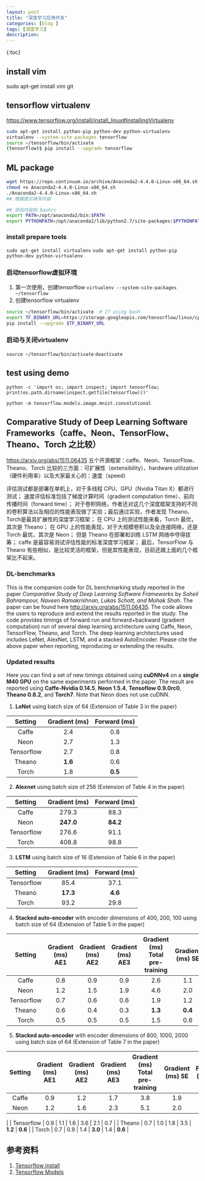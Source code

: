 ```yaml
---
layout: post
title: "深度学习应用开发"
categories: [blog ]
tags: [深度学习]
description:  
---
```


{:toc}                                             


## install vim
sudo apt-get install vim  git

## tensorflow virtualenv
https://www.tensorflow.org/install/install_linux#InstallingVirtualenv

```sh
sudo apt-get install python-pip python-dev python-virtualenv
virtualenv --system-site-packages tensorflow
source ~/tensorflow/bin/activate
(tensorflow)$ pip install --upgrade tensorflow
```

## ML package

```sh
wget https://repo.continuum.io/archive/Anaconda2-4.4.0-Linux-x86_64.sh
chmod +x Anaconda2-4.4.0-Linux-x86_64.sh
./Anaconda2-4.4.0-Linux-x86_64.sh
## 根据提示填写内容

## 添加内容到.bashrc
export PATH=/opt/anaconda2/bin:$PATH
export PYTHONPATH=/opt/anaconda2/lib/python2.7/site-packages:$PYTHONPATH

```
### install prepare tools

`sudo apt-get install virtualenv`
`sudo apt-get install python-pip python-dev python-virtualenv`

### 启动tensorflow虚拟环境
1. 第一次使用，创建tensorflow
`virtualenv --system-site-packages ~/tensorflow`
2. 创建tensorflow virtualenv

```sh
source ~/tensorflow/bin/activate  # If using bash
export TF_BINARY_URL=https://storage.googleapis.com/tensorflow/linux/cpu/tensorflow-0.12.0rc1-cp27-none-linux_x86_64.whl
pip install --upgrade $TF_BINARY_URL
```
### 启动与关闭virtualenv
`source ~/tensorflow/bin/activate`
`deactivate`


## test using demo 
`python -c 'import os; import inspect; import tensorflow; print(os.path.dirname(inspect.getfile(tensorflow)))'`

`python -m tensorflow.models.image.mnist.convolutional`


## Comparative Study of Deep Learning Software Frameworks（caffe、Neon、TensorFlow、Theano、Torch 之比较）
<https://arxiv.org/abs/1511.06435>
五个开源框架：caffe、Neon、TensorFlow、Theano、Torch 
比较的三方面：可扩展性（extensibility）、hardware utilization（硬件利用率）以及大家最关心的：速度（speed）

评估测试都是部署在单机上，对于多线程 CPU、GPU（Nvidia Titan X）都进行测试； 速度评估标准包括了梯度计算时间（gradient computation time）、前向传播时间（forward time）； 对于卷积网络，作者还对这几个深度框架支持的不同的卷积算法以及相应的性能表现做了实验；最后通过实验，作者发现 Theano、Torch是最具扩展性的深度学习框架； 在 CPU 上的测试性能来看，Torch 最优，其次是 Theano； 在 GPU 上的性能表现，对于大规模卷积以及全连接网络，还是 Torch 最优，其次是 Neon； 但是 Theano 在部署和训练 LSTM 网络中夺得拔筹； caffe 是最容易测试评估性能的标准深度学习框架； 最后，TensorFlow 与 Theano 有些相似，是比较灵活的框架，但是其性能表现，目前还跟上面的几个框架比不起来。

### DL-benchmarks

This is the companion code for DL benchmarking study reported in the paper *Comparative Study of Deep Learning Software Frameworks* by *Soheil Bahrampour, Naveen Ramakrishnan, Lukas Schott, and Mohak Shah*. The paper can be found here http://arxiv.org/abs/1511.06435. The code allows the users to reproduce and extend the results reported in the study. The code provides timings of forward run and forward+backward (gradient computation) run of several deep learning architecture using Caffe, Neon, TensorFlow, Theano, and Torch. The deep learning architectures used includes LeNet, AlexNet, LSTM, and a stacked AutoEncoder. Please cite the above paper when reporting, reproducing or extending the results.

### Updated results
Here you can find a set of new timings obtained using **cuDNNv4** on a **single M40 GPU** on the same experiments performed in the paper. The result are reported using **Caffe-Nvidia 0.14.5**, **Neon 1.5.4**, **Tensoflow 0.9.0rc0**, **Theano 0.8.2**, and **Torch7**. Note that Neon does not use cuDNN.

1) **LeNet** using batch size of 64 (Extension of Table 3 in the paper)

|   Setting  | Gradient (ms) | Forward (ms) |
|:----------:|:-------------:|:------------:|
| Caffe |     2.4      |   0.8        |
| Neon |     2.7      |   1.3        |
| Tensorflow |      2.7      |      0.8     |
|   Theano   |      **1.6**      |      0.6     |
|    Torch   |      1.8      |      **0.5**    |

2) **Alexnet** using batch size of 256 (Extension of Table 4 in the paper)

|   Setting  | Gradient (ms) | Forward (ms) |
|:----------:|:-------------:|:------------:|
| Caffe |      279.3     |      88.3     |
| Neon |      **247.0**     |     **84.2**     |
| Tensorflow |      276.6      |      91.1     |
|    Torch   |     408.8      |      98.8     |

3) **LSTM** using batch size of 16 (Extension of Table 6 in the paper)

|   Setting  | Gradient (ms) | Forward (ms) |
|:----------:|:-------------:|:------------:|
| Tensorflow |      85.4      |      37.1     |
|    Theano   |     **17.3**      |      **4.6**     |
|    Torch   |     93.2      |      29.8     |

4) **Stacked auto-encoder** with encoder dimensions of 400, 200, 100 using batch size of 64 (Extension of Table 5 in the paper)

|   Setting  | Gradient (ms) AE1 | Gradient (ms) AE2 | Gradient (ms) AE3 | Gradient (ms) Total pre-training | Gradient (ms) SE | Forward (ms) SE |
|:----------:|:-----------------:|:-----------------:|:-----------------:|:--------------------------------:|:----------------:|:---------------:|
| Caffe |       0.8        |    0.9       |      0.9         |          2.6        |       1.1        |       0.6       |
| Neon |    1.2         |   1.5      | 1.9             |    4.6          |  2.0            |       0.9      |
| Tensorflow |        0.7        |        0.6        |        0.6        |                1.9               |        1.2       |       0.4       |
|   Theano   |        0.6        |        0.4        |        0.3        |                **1.3**              |        **0.4**       |       **0.3**       |
|    Torch   |        0.5        |        0.5        |        0.5        |                1.5               |        0.6       |       **0.3**       |

5)  **Stacked auto-encoder** with encoder dimensions of 800, 1000, 2000 using batch size of 64 (Extension of Table 7 in the paper)

|   Setting  | Gradient (ms) AE1 | Gradient (ms) AE2 | Gradient (ms) AE3 | Gradient (ms) Total pre-training | Gradient (ms) SE | Forward (ms) SE |
|:----------:|:-----------------:|:-----------------:|:-----------------:|:--------------------------------:|:----------------:|:---------------:|
| Caffe |         0.9     |      1.2     |        1.7      |          3.8       |     1.9        |       0.9       |
| Neon |    1.2         |   1.6      | 2.3             |    5.1         |  2.0            |       1.0   
  |
| Tensorflow |        0.9        |        1.1        |        1.6        |                3.6               |        2.1       |       0.7       |
|   Theano   |        0.7        |        1.0        |        1.8        |                3.5               |        **1.2**       |       **0.6**       |
|    Torch   |        0.7        |        0.9        |        1.4        |                **3.0**               |        1.4       |      **0.6**       |


## 参考资料
1. [Tensorflow install](https://www.tensorflow.org/versions/r0.12/get_started/os_setup.html#overview)                                            
2. [Tensorflow Models](https://github.com/tensorflow/models)                            